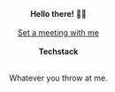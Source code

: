 <div align="center">
    <b>Hello there!</b> ✋🏽 </br>    
</div>
<br/>


<div align="center">
  <a href="https://calendly.com/valaj">Set a meeting with me</a>
</div>
<br/>

<div align="center">
    <b align="center">Techstack</b>
</div>
<br/>
  
<div align="center" gap="5px">
   <p>Whatever you throw at me.</p>
</div>

